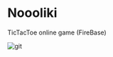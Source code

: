 # Noooliki
TicTacToe online game (FireBase)

![git](https://user-images.githubusercontent.com/77270310/172123723-da7a73db-aef6-486e-aa55-9cf6c3100ae9.png)
